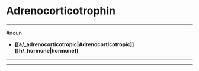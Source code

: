 # Adrenocorticotrophin
---
#noun
- **[[a/_adrenocorticotropic|Adrenocorticotropic]] [[h/_hormone|hormone]]**
---
---
